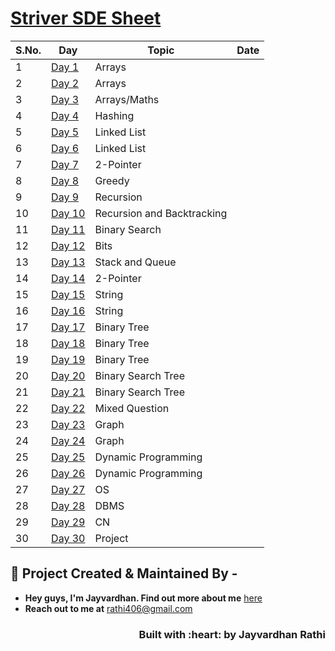 # [Striver SDE Sheet](https://takeuforward.org/interviews/strivers-sde-sheet-top-coding-interview-problems/)


| S.No. | Day        | Topic                      | Date |
| ----- | ---------- | -------------------------- | ---- |
| 1     | [Day 1]()  | Arrays                     |      |
| 2     | [Day 2]()  | Arrays                     |      |
| 3     | [Day 3]()  | Arrays/Maths               |      |
| 4     | [Day 4]()  | Hashing                    |      |
| 5     | [Day 5]()  | Linked List                |      |
| 6     | [Day 6]()  | Linked List                |      |
| 7     | [Day 7]()  | 2-Pointer                  |      |
| 8     | [Day 8]()  | Greedy                     |      |
| 9     | [Day 9]()  | Recursion                  |      |
| 10    | [Day 10]() | Recursion and Backtracking |      |
| 11    | [Day 11]() | Binary Search              |      |
| 12    | [Day 12]() | Bits                       |      |
| 13    | [Day 13]() | Stack and Queue            |      |
| 14    | [Day 14]() | 2-Pointer                  |      |
| 15    | [Day 15]() | String                     |      |
| 16    | [Day 16]() | String                     |      |
| 17    | [Day 17]() | Binary Tree                |      |
| 18    | [Day 18]() | Binary Tree                |      |
| 19    | [Day 19]() | Binary Tree                |      |
| 20    | [Day 20]() | Binary Search Tree         |      |
| 21    | [Day 21]() | Binary Search Tree         |      |
| 22    | [Day 22]() | Mixed Question             |      |
| 23    | [Day 23]() | Graph                      |      |
| 24    | [Day 24]() | Graph                      |      |
| 25    | [Day 25]() | Dynamic Programming        |      |
| 26    | [Day 26]() | Dynamic Programming        |      |
| 27    | [Day 27]() | OS                         |      |
| 28    | [Day 28]() | DBMS                       |      |
| 29    | [Day 29]() | CN                         |      |
| 30    | [Day 30]() | Project                    |      |

<!-- CONTACT -->

## :man: Project Created & Maintained By -

- **Hey guys, I'm Jayvardhan. Find out more about me** [ here](https://linkedin.com/in/rathi406)
- **Reach out to me at** [rathi406@gmail.com](rathi406@gmail.com)

<h3 align="right">Built with :heart: by Jayvardhan Rathi</h3>
